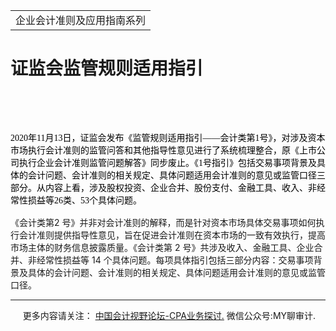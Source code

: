 ﻿<!DOCTYPE HTML PUBLIC "-//W3C//DTD HTML 4.0 Transitional//EN">
<HTML xmlns:o = "urn:schemas-microsoft-com:office:office"><HEAD><TITLE>证监会监管规则适用指引</TITLE>
<META content="text/html; charset=gb2312" http-equiv=Content-Type>
<META name=GENERATOR content="MSHTML 11.00.10570.1001"><LINK rel=stylesheet 
href="_template.css"></HEAD>
<BODY>
<DIV id=nsbanner>
<DIV id=bannerrow1>
<TABLE class=bannerparthead>
  <TBODY>
  <TR id=hdr>
    <TD class=runninghead noWrap>企业会计准则及应用指南系列</TD></TR></TBODY></TABLE></DIV>
<DIV id=titlerow>
<H1 class=dtH1>证监会监管规则适用指引</H1></DIV></DIV>
<DIV id=nstext><BR>
<P><SPAN 
style='FONT-SIZE: 10.5pt; FONT-FAMILY: "微软雅黑",sans-serif; mso-bidi-font-family: "Times New Roman"; mso-bidi-theme-font: minor-bidi; mso-font-kerning: 1.0pt; mso-ansi-language: EN-US; mso-fareast-language: ZH-CN; mso-bidi-language: AR-SA'><FONT 
face=微软雅黑><FONT size=3><SPAN 
style="FONT-FAMILY: 宋体; mso-ascii-font-family: Calibri; mso-ascii-theme-font: minor-latin; mso-fareast-theme-font: minor-fareast; mso-hansi-font-family: Calibri; mso-hansi-theme-font: minor-latin"></SPAN></FONT></FONT>&nbsp;</P><FONT 
face=微软雅黑><FONT size=3><SPAN 
style="FONT-FAMILY: 宋体; mso-ascii-font-family: Calibri; mso-ascii-theme-font: minor-latin; mso-fareast-theme-font: minor-fareast; mso-hansi-font-family: Calibri; mso-hansi-theme-font: minor-latin">
<P><A name=_GoBack></A><SPAN lang=EN-US 
style='FONT-SIZE: 10.5pt; COLOR: black; mso-ascii-font-family: 宋体; mso-ascii-theme-font: minor-fareast; mso-fareast-theme-font: minor-fareast; mso-hansi-font-family: 宋体; mso-hansi-theme-font: minor-fareast; mso-bidi-font-family: "Times New Roman"; mso-bidi-theme-font: minor-bidi; mso-fareast-font-family: 宋体'>2020</SPAN><SPAN 
style='FONT-SIZE: 10.5pt; COLOR: black; mso-ascii-font-family: 宋体; mso-ascii-theme-font: minor-fareast; mso-fareast-theme-font: minor-fareast; mso-hansi-font-family: 宋体; mso-hansi-theme-font: minor-fareast; mso-bidi-font-family: "Times New Roman"; mso-bidi-theme-font: minor-bidi; mso-fareast-font-family: 宋体'>年<SPAN 
lang=EN-US>11</SPAN>月<SPAN lang=EN-US>13</SPAN>日，证监会发布《监管规则适用指引——会计类第<SPAN 
lang=EN-US>1</SPAN>号》，对涉及资本市场执行会计准则的监管问答和其他指导性意见进行了系统梳理整合，原《上市公司执行企业会计准则监管问题解答》同步废止。《<SPAN 
lang=EN-US>1</SPAN>号指引》包括交易事项背景及具体的会计问题、会计准则的相关规定、具体问题适用会计准则的意见或监管口径三部分。从内容上看，涉及股权投资、企业合并、股份支付、金融工具、收入、非经常性损益等<SPAN 
lang=EN-US>26</SPAN>类、<SPAN lang=EN-US>53</SPAN>个具体问题。</SPAN><SPAN lang=EN-US 
style="FONT-SIZE: 8.5pt; COLOR: black; mso-ascii-font-family: 宋体; mso-ascii-theme-font: minor-fareast; mso-fareast-theme-font: minor-fareast; mso-hansi-font-family: 宋体; mso-hansi-theme-font: minor-fareast; mso-fareast-font-family: 宋体"><o:p></o:p></SPAN></P></FONT></FONT>
<P class=MsoNormal style="MARGIN: 0cm 0cm 0pt">《会计类第</SPAN><SPAN lang=EN-US>2 
</SPAN><SPAN 
style="FONT-FAMILY: 宋体; mso-ascii-font-family: Calibri; mso-ascii-theme-font: minor-latin; mso-fareast-theme-font: minor-fareast; mso-hansi-font-family: Calibri; mso-hansi-theme-font: minor-latin">号》并非对会计准则的解释，而是针对资本市场具体交易事项如何执行会计准则提供指导性意见，旨在促进会计准则在资本市场的一致有效执行，提高市场主体的财务信息披露质量。《会计类第</SPAN><SPAN 
lang=EN-US> 2 </SPAN><SPAN 
style="FONT-FAMILY: 宋体; mso-ascii-font-family: Calibri; mso-ascii-theme-font: minor-latin; mso-fareast-theme-font: minor-fareast; mso-hansi-font-family: Calibri; mso-hansi-theme-font: minor-latin">号》共涉及收入、金融工具、企业合并、非经常性损益等</SPAN><SPAN 
lang=EN-US> 14 </SPAN><SPAN 
style="FONT-FAMILY: 宋体; mso-ascii-font-family: Calibri; mso-ascii-theme-font: minor-latin; mso-fareast-theme-font: minor-fareast; mso-hansi-font-family: Calibri; mso-hansi-theme-font: minor-latin">个具体问题。每项具体指引包括三部分内容：交易事项背景及具体的会计问题、会计准则的相关规定、具体问题适用会计准则的意见或监管口径。</SPAN><SPAN 
lang=EN-US><o:p></o:p></SPAN></P></SPAN>
<P>
<HR>

<P></P></DIV>
<DIV class=footer>
<P>&nbsp;&nbsp;&nbsp;&nbsp;&nbsp;更多内容请关注： <A 
href="https://bbs.esnai.com/thread-5354530-1-3.html" 
target=_blank>中国会计视野论坛-CPA业务探讨.</A> 微信公众号:MY聊审计.</P></DIV></BODY></HTML>
